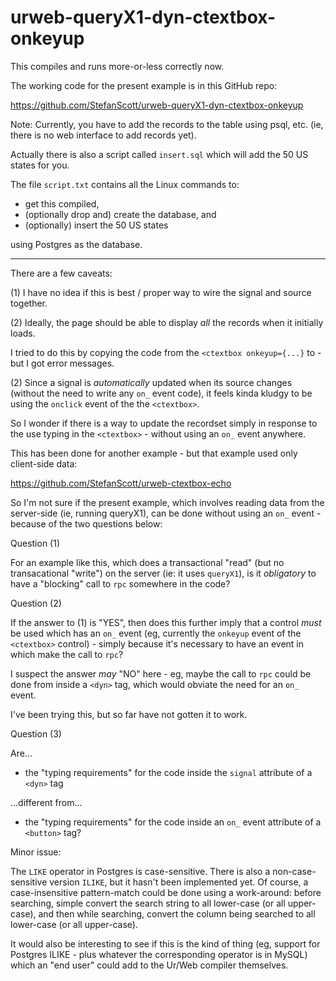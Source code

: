 # urweb-queryX1-dyn-ctextbox-onkeyup

This compiles and runs more-or-less correctly now.

The working code for the present example is in this GitHub repo:

https://github.com/StefanScott/urweb-queryX1-dyn-ctextbox-onkeyup

Note: Currently, you have to add the records to the table using psql, etc. (ie, there is no web interface to add records yet).

Actually there is also a script called `insert.sql` which will add the 50 US states for you.

The file `script.txt` contains all the Linux commands to:

- get this compiled, 
- (optionally drop and) create the database, and
- (optionally) insert the 50 US states

using Postgres as the database.

---

There are a few caveats:

(1) I have no idea if this is best / proper way to wire the signal and source together.

(2) Ideally, the page should be able to display *all* the records when it initially loads.

I tried to do this by copying the code from the `<ctextbox onkeyup={...}` to <body onload={...}> - but I got error messages.

(2) Since a signal is *automatically* updated when its source changes (without the need to write any `on_` event code), it feels kinda kludgy to be using the `onclick` event of the the `<ctextbox>`.

So I wonder if there is a way to update the recordset simply in response to the use typing in the `<ctextbox>` - without using an `on_` event anywhere.

This has been done for another example - but that example used only client-side data:

https://github.com/StefanScott/urweb-ctextbox-echo

So I'm not sure if the present example, which involves reading data from the server-side (ie, running queryX1), can be done without using an `on_` event - because of the two questions below:

Question (1)

For an example like this, which does a transactional "read" (but no transacational "write") on the server (ie: it uses `queryX1`), is it *obligatory* to have a "blocking" call to `rpc` somewhere in the code?

Question (2)

If the answer to (1) is "YES", then does this further imply that a control *must* be used which has an `on_` event (eg, currently the `onkeyup` event of the `<ctextbox>` control) - simply because it's necessary to have an event in which make the call to `rpc`? 

I suspect the answer *may* "NO" here - eg, maybe the call to `rpc` could be done from inside a `<dyn>` tag, which would obviate the need for an `on_` event.

I've been trying this, but so far have not gotten it to work.

Question (3)

Are...

- the "typing requirements" for the code inside the `signal` attribute of a `<dyn>` tag

...different from...

- the "typing requirements" for the code inside an `on_` event attribute of a `<button>` tag?

Minor issue:

The `LIKE` operator in Postgres is case-sensitive. There is also a non-case-sensitive version `ILIKE`, but it hasn't been implemented yet. Of course, a case-insensitive pattern-match could be done using a work-around: before searching, simple convert the search string to all lower-case (or all upper-case), and then while searching, convert the column being searched to all lower-case (or all upper-case). 

It would also be interesting to see if this is the kind of thing (eg, support for Postgres ILIKE - plus whatever the corresponding operator is in MySQL) which an "end user" could add to the Ur/Web compiler themselves. 

###

